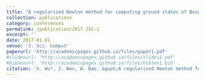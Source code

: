 ```yaml
---
title: "A regularized Newton method for computing ground states of Bose-Einstein condensates"
collection: publications
category: conferences
permalink: /publication/2017-JSC-1
excerpt: ''
date: 2017-01-01
venue: 'J. Sci. Comput'
paperurl: 'http://academicpages.github.io/files/paper1.pdf'
#slidesurl: 'http://academicpages.github.io/files/slides1.pdf'
#bibtexurl: 'http://academicpages.github.io/files/bibtex1.bib'
citation: 'X. Wu*, Z. Wen, W. Bao. &quot;A regularized Newton method for computing ground states of Bose-Einstein condensates.&quot; <i>J. Sci. Comput</i>. 73(1), 303-329, 2017.'
---
```



